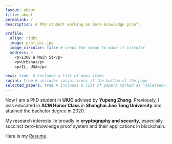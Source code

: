 ```yaml
---
layout: about
title: about
permalink: /
description: A PhD student working on Zero-knowledge proof.

profile:
  align: right
  image: prof_pic.jpg
  image_circular: false # crops the image to make it circular
  address: >
    <p>1308 W Main St</p>
    <p>Urbana</p>
    <p>IL, USA</p>

news: true  # includes a list of news items
social: true # includes social icons at the bottom of the page
selected_papers: true # includes a list of papers marked as "selected={true}"
---
```


Now I am a PhD student in **UIUC** advised by **Yupeng Zhang**. Previously, I was educated in **ACM Honor Class** in **Shanghai Jiao Tong University** and attained the bachelor degree in 2020.

My research interests lie broadly in **cryptography and security**, especially succinct zero-knowledge proof system and their applications in blockchain.

Here is my [Resume](https://liutianyi.site/assets/pdf/tianyi_resume.pdf).
